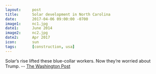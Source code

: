 ```yaml
---
layout: 	post
title: 		Solar development in North Carolina
date:   	2017-04-06 09:00:00 -0700
image1:		nc1.jpg
date1:		June 2014
image2: 	nc2.jpg
date2:		Apr 2017
icon:		sun
tags:	 	[construction, usa]
---
```


Solar’s rise lifted these blue-collar workers. Now they’re worried about Trump. -- [The Washington Post](https://www.washingtonpost.com/news/wonk/wp/2017/06/05/solars-rise-in-north-carolina-lifted-blue-collar-workers-now-theyre-worried-about-trump/)
